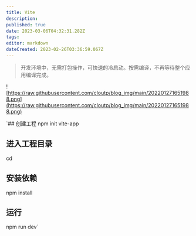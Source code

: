 ```yaml
---
title: Vite
description: 
published: true
date: 2023-03-06T04:32:31.282Z
tags: 
editor: markdown
dateCreated: 2023-02-26T03:36:59.067Z
---
```


> 开发环境中，无需打包操作，可快速的冷启动。按需编译，不再等待整个应用编译完成。

![https://raw.githubusercontent.com/cloutp/blog_img/main/202201271651988.png](https://raw.githubusercontent.com/cloutp/blog_img/main/202201271651988.png)

`## 创建工程 npm init vite-app <project-name>

## 进入工程目录

cd <project-name>

## 安装依赖

npm install

## 运行

npm run dev`